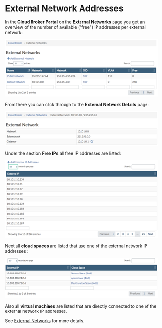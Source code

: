 # External Network Addresses

In the **Cloud Broker Portal** on the **External Networks** page you get an overview of the number of available \("free"\) IP addresses per external network:

![](../../.gitbook/assets/externalnetworks.png)

From there you can click through to the **External Network Details** page:

![](../../.gitbook/assets/externalnetworkdetails%20%281%29.png)

Under the section **Free IPs** all free IP addresses are listed:

![](../../.gitbook/assets/freeips.png)

Next all **cloud spaces** are listed that use one of the external network IP addresses :

![](../../.gitbook/assets/cloudspaces%20%284%29.png)

Also all **virtual machines** are listed that are directly connected to one of the external network IP addresses.

See [External Networks](../cloudbrokerportal/externalnetworks.md) for more details.

